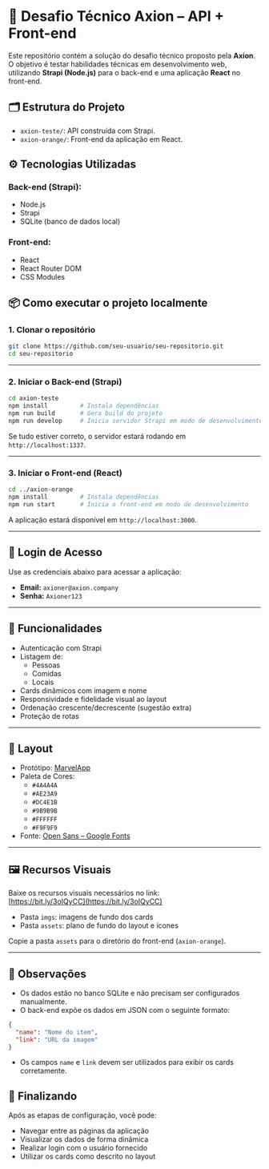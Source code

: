 
# 🚀 Desafio Técnico Axion – API + Front-end

Este repositório contém a solução do desafio técnico proposto pela **Axion**. O objetivo é testar habilidades técnicas em desenvolvimento web, utilizando **Strapi (Node.js)** para o back-end e uma aplicação **React** no front-end.

## 🗂 Estrutura do Projeto

- `axion-teste/`: API construída com Strapi.
- `axion-orange/`: Front-end da aplicação em React.


## ⚙️ Tecnologias Utilizadas

### Back-end (Strapi):
- Node.js
- Strapi
- SQLite (banco de dados local)

### Front-end:
- React
- React Router DOM
- CSS Modules

## 📦 Como executar o projeto localmente

### 1. Clonar o repositório
```bash
git clone https://github.com/seu-usuario/seu-repositorio.git
cd seu-repositorio
```

---

### 2. Iniciar o Back-end (Strapi)
```bash
cd axion-teste
npm install         # Instala dependências
npm run build       # Gera build do projeto
npm run develop     # Inicia servidor Strapi em modo de desenvolvimento
```

Se tudo estiver correto, o servidor estará rodando em `http://localhost:1337`.

---

### 3. Iniciar o Front-end (React)
```bash
cd ../axion-orange
npm install         # Instala dependências
npm run start       # Inicia o front-end em modo de desenvolvimento
```

A aplicação estará disponível em `http://localhost:3000`.

---

## 🔐 Login de Acesso

Use as credenciais abaixo para acessar a aplicação:

- **Email:** `axioner@axion.company`  
- **Senha:** `Axioner123`

---

## 🧩 Funcionalidades

- Autenticação com Strapi
- Listagem de:
  - Pessoas
  - Comidas
  - Locais
- Cards dinâmicos com imagem e nome
- Responsividade e fidelidade visual ao layout
- Ordenação crescente/decrescente (sugestão extra)
- Proteção de rotas
  
---

## 🎨 Layout

- Protótipo: [MarvelApp](https://marvelapp.com/35gh79g)
- Paleta de Cores:
  - `#4A4A4A`
  - `#AE23A9`
  - `#DC4E1B`
  - `#9B9B9B`
  - `#FFFFFF`
  - `#F9F9F9`
- Fonte: [Open Sans – Google Fonts](https://fonts.google.com/specimen/Open+Sans)

---

## 🖼️ Recursos Visuais

Baixe os recursos visuais necessários no link:  
[https://bit.ly/3oIQyCC](https://bit.ly/3oIQyCC)

- Pasta `imgs`: imagens de fundo dos cards
- Pasta `assets`: plano de fundo do layout e ícones

Copie a pasta `assets` para o diretório do front-end (`axion-orange`).

---

## 📘 Observações

- Os dados estão no banco SQLite e não precisam ser configurados manualmente.
- O back-end expõe os dados em JSON com o seguinte formato:
```json
{
  "name": "Nome do item",
  "link": "URL da imagem"
}
```

- Os campos `name` e `link` devem ser utilizados para exibir os cards corretamente.

## 🏁 Finalizando

Após as etapas de configuração, você pode:
- Navegar entre as páginas da aplicação
- Visualizar os dados de forma dinâmica
- Realizar login com o usuário fornecido
- Utilizar os cards como descrito no layout
